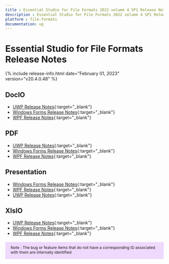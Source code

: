 ```yaml
---
title : Essential Studio for File Formats 2022 volume 4 SP1 Release Notes  
description : Essential Studio for File Formats 2022 volume 4 SP1 Release Notes  
platform : file-formats
documentation: ug
---
```


# Essential Studio for File Formats  Release Notes  

{% include release-info.html date="February 01, 2023" version="v20.4.0.48" %} 

## DocIO

* [UWP Release Notes](/uwp/release-notes/v20.4.0.48#docio){:target="_blank"}
* [Windows Forms Release Notes](/windowsforms/release-notes/v20.4.0.48#docio){:target="_blank"}
* [WPF Release Notes](/wpf/release-notes/v20.4.0.48#docio){:target="_blank"}


## PDF

* [UWP Release Notes](/uwp/release-notes/v20.4.0.48#pdf){:target="_blank"}
* [Windows Forms Release Notes](/windowsforms/release-notes/v20.4.0.48#pdf){:target="_blank"}
* [WPF Release Notes](/wpf/release-notes/v20.4.0.48#pdf){:target="_blank"}


## Presentation

* [Windows Forms Release Notes](/windowsforms/release-notes/v20.4.0.48#presentation){:target="_blank"}
* [WPF Release Notes](/wpf/release-notes/v20.4.0.48#presentation){:target="_blank"}
* [UWP Release Notes](/uwp/release-notes/v20.4.0.48#presentation){:target="_blank"}


## XlsIO

* [UWP Release Notes](/uwp/release-notes/v20.4.0.48#xlsio){:target="_blank"}
* [Windows Forms Release Notes](/windowsforms/release-notes/v20.4.0.48#xlsio){:target="_blank"}
* [WPF Release Notes](/wpf/release-notes/v20.4.0.48#xlsio){:target="_blank"}


<style>
#note {
    font-size: .88em!important;
margin-top: 1.5em;     margin-bottom: 1.5em;
    background-color: #efd9fd;
    padding: 10px 17px 14px;
}
</style>
<div id="note">
Note : The bug or feature items that do not have a corresponding ID associated with them are internally identified
</div>